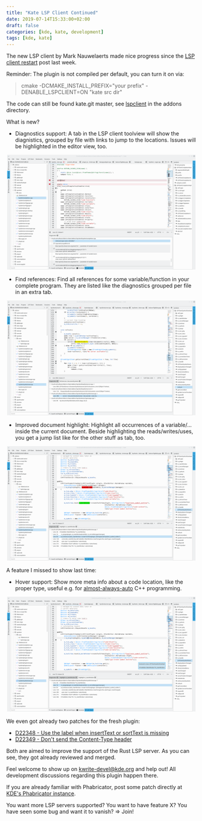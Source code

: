 ```yaml
---
title: "Kate LSP Client Continued"
date: 2019-07-14T15:33:00+02:00
draft: false
categories: [kde, kate, development]
tags: [kde, kate]
---
```


The new LSP client by Mark Nauwelaerts made nice progress since the [LSP client restart](/posts/kate-lsp-client-restart/) post last week.

Reminder: The plugin is not compiled per default, you can turn it on via:

> cmake -DCMAKE_INSTALL_PREFIX="your prefix" -DENABLE_LSPCLIENT=ON "kate src dir"

The code can still be found kate.git master, see [lspclient](https://cgit.kde.org/kate.git/tree/addons/lspclient) in the addons directory.

What is new?

* Diagnostics support: A tab in the LSP client toolview will show the diagnistics, grouped by file with links to jump to the locations. Issues will be highlighted in the editor view, too.
<p align="center">
    <a href="images/kate-diagnostics.png" target="_blank"><img width=500 src="images/kate-diagnostics.png"></a>
</p>

* Find references: Find all references for some variable/function in your complete program. They are listed like the diagnostics grouped per file in an extra tab.
<p align="center">
    <a href="images/kate-find-references.png" target="_blank"><img width=500 src="images/kate-find-references.png"></a>
</p>

* Improved document highlight: Highlight all occurrences of a variable/... inside the current document. Beside highlighting the reads/writes/uses, you get a jump list like for the other stuff as tab, too.
<p align="center">
    <a href="images/kate-document-highlight.png" target="_blank"><img width=500 src="images/kate-document-highlight.png"></a>
</p>

A feature I missed to show last time:

* Hover support: Show more meta info about a code location, like the proper type, useful e.g. for [almost-always-auto](https://herbsutter.com/2013/08/12/gotw-94-solution-aaa-style-almost-always-auto/) C++ programming.
<p align="center">
    <a href="images/kate-hover.png" target="_blank"><img width=500 src="images/kate-hover.png"></a>
</p>

We even got already two patches for the fresh plugin:

* [D22348 - Use the label when insertText or sortText is missing](https://phabricator.kde.org/D22348)
* [D22349 - Don't send the Content-Type header](https://phabricator.kde.org/D22349)

Both are aimed to improve the support of the Rust LSP server.
As you can see, they got already reviewed and merged.

Feel welcome to show up on [kwrite-devel@kde.org](mailto:kwrite-devel@kde.org) and help out!
All development discussions regarding this plugin happen there.

If you are already familiar with Phabricator, post some patch directly at [KDE's Phabricator instance](https://phabricator.kde.org/differential/).

You want more LSP servers supported? You want to have feature X? You have seen some bug and want it to vanish? => Join!
